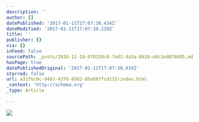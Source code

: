 ```yaml
---
description: ''
author: []
datePublished: '2017-01-11T17:07:30.434Z'
dateModified: '2017-01-11T17:07:30.239Z'
title: ''
publisher: {}
via: {}
inFeed: false
sourcePath: _posts/2016-11-10-0f0320c0-7ed2-4a3a-8b18-e8c1ed070d85.md
hasPage: true
datePublishedOriginal: '2017-01-11T17:07:30.434Z'
starred: false
url: a31f6c0c-9483-4376-9562-85e88ffcd133/index.html
_context: 'http://schema.org'
_type: Article

---
```

![](https://the-grid-user-content.s3-us-west-2.amazonaws.com/b092a148-8622-4588-8a83-cfe906653524.jpg)